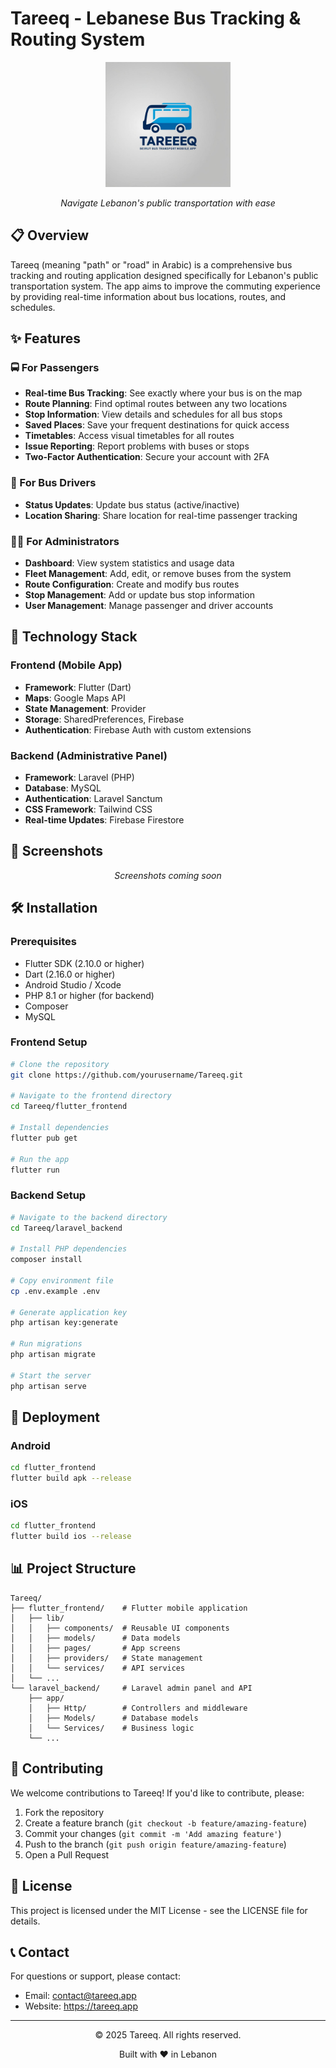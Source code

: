 # Tareeq - Lebanese Bus Tracking & Routing System

<div align="center">
  <img src="flutter_frontend/assets/logo.png" alt="Tareeq Logo" width="200"/>
  <br />
  <p><em>Navigate Lebanon's public transportation with ease</em></p>
</div>

## 📋 Overview

Tareeq (meaning "path" or "road" in Arabic) is a comprehensive bus tracking and routing application designed specifically for Lebanon's public transportation system. The app aims to improve the commuting experience by providing real-time information about bus locations, routes, and schedules.

## ✨ Features

### 🚍 For Passengers

- **Real-time Bus Tracking**: See exactly where your bus is on the map
- **Route Planning**: Find optimal routes between any two locations
- **Stop Information**: View details and schedules for all bus stops
- **Saved Places**: Save your frequent destinations for quick access
- **Timetables**: Access visual timetables for all routes
- **Issue Reporting**: Report problems with buses or stops
- **Two-Factor Authentication**: Secure your account with 2FA

### 🚌 For Bus Drivers

- **Status Updates**: Update bus status (active/inactive)
- **Location Sharing**: Share location for real-time passenger tracking

### 👨‍💼 For Administrators

- **Dashboard**: View system statistics and usage data
- **Fleet Management**: Add, edit, or remove buses from the system
- **Route Configuration**: Create and modify bus routes
- **Stop Management**: Add or update bus stop information
- **User Management**: Manage passenger and driver accounts

## 🔧 Technology Stack

### Frontend (Mobile App)

- **Framework**: Flutter (Dart)
- **Maps**: Google Maps API
- **State Management**: Provider
- **Storage**: SharedPreferences, Firebase
- **Authentication**: Firebase Auth with custom extensions

### Backend (Administrative Panel)

- **Framework**: Laravel (PHP)
- **Database**: MySQL
- **Authentication**: Laravel Sanctum
- **CSS Framework**: Tailwind CSS
- **Real-time Updates**: Firebase Firestore

## 📱 Screenshots

<!-- Replace with actual screenshots when available -->
<div align="center">
  <p><em>Screenshots coming soon</em></p>
</div>

## 🛠️ Installation

### Prerequisites

- Flutter SDK (2.10.0 or higher)
- Dart (2.16.0 or higher)
- Android Studio / Xcode
- PHP 8.1 or higher (for backend)
- Composer
- MySQL

### Frontend Setup

```bash
# Clone the repository
git clone https://github.com/yourusername/Tareeq.git

# Navigate to the frontend directory
cd Tareeq/flutter_frontend

# Install dependencies
flutter pub get

# Run the app
flutter run
```

### Backend Setup

```bash
# Navigate to the backend directory
cd Tareeq/laravel_backend

# Install PHP dependencies
composer install

# Copy environment file
cp .env.example .env

# Generate application key
php artisan key:generate

# Run migrations
php artisan migrate

# Start the server
php artisan serve
```

## 🚀 Deployment

### Android

```bash
cd flutter_frontend
flutter build apk --release
```

### iOS

```bash
cd flutter_frontend
flutter build ios --release
```

## 📊 Project Structure

```
Tareeq/
├── flutter_frontend/    # Flutter mobile application
│   ├── lib/
│   │   ├── components/  # Reusable UI components
│   │   ├── models/      # Data models
│   │   ├── pages/       # App screens
│   │   ├── providers/   # State management
│   │   └── services/    # API services
│   └── ...
└── laravel_backend/     # Laravel admin panel and API
    ├── app/
    │   ├── Http/        # Controllers and middleware
    │   ├── Models/      # Database models
    │   └── Services/    # Business logic
    └── ...
```

## 👥 Contributing

We welcome contributions to Tareeq! If you'd like to contribute, please:

1. Fork the repository
2. Create a feature branch (`git checkout -b feature/amazing-feature`)
3. Commit your changes (`git commit -m 'Add amazing feature'`)
4. Push to the branch (`git push origin feature/amazing-feature`)
5. Open a Pull Request

## 📄 License

This project is licensed under the MIT License - see the LICENSE file for details.

## 📞 Contact

For questions or support, please contact:

- Email: contact@tareeq.app
- Website: https://tareeq.app

---

<div align="center">
  <p>© 2025 Tareeq. All rights reserved.</p>
  <p>Built with ❤️ in Lebanon</p>
</div>
